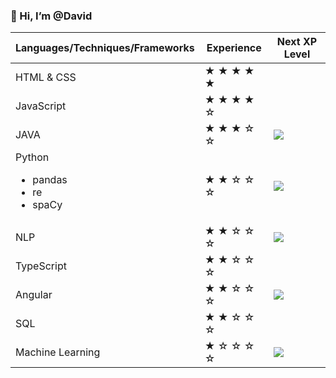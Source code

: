 ### 👋 Hi, I’m @David
  
| Languages/Techniques/Frameworks | Experience | Next XP Level |
| ----------- | ----------- | ----------- |
| HTML & CSS  | &starf; &starf; &starf; &starf; &starf; | <br><br> 
| JavaScript  | &starf; &starf; &starf; &starf; &star; | <br><br>
| JAVA        | &starf; &starf; &starf; &star; &star; | ![](https://geps.dev/progress/40) | <br><br> 
| Python <ul><li>pandas</li><li>re</li><li>spaCy</li></ul> | &starf; &starf; &star; &star; &star; | ![](https://geps.dev/progress/50) | <br><br>
| NLP         | &starf; &starf; &star; &star; &star; | ![](https://geps.dev/progress/80) | <br><br> 
| TypeScript  | &starf; &starf; &star; &star; &star; | | <br><br>
| Angular     | &starf; &starf; &star; &star; &star; | ![](https://geps.dev/progress/40) | <br><br> 
| SQL         | &starf; &starf; &star; &star; &star; | | <br><br>
| Machine Learning | &starf; &star; &star; &star; &star; | ![](https://geps.dev/progress/90) | <br><br>


<!---
DavidBistron/DavidBistron is a ✨ special ✨ repository because its `README.md` (this file) appears on your GitHub profile.
You can click the Preview link to take a look at your changes.
--->
